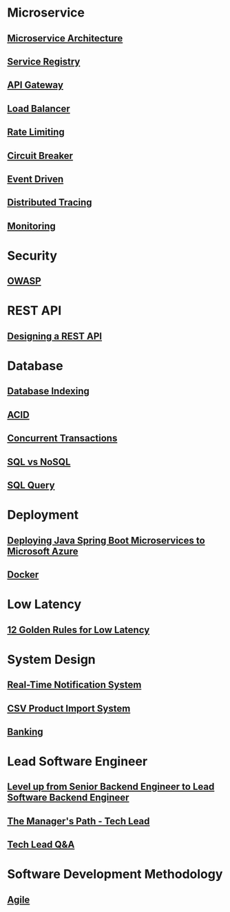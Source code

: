 # Microservice
## [Microservice Architecture](microservice/README.md)
## [Service Registry](microservice/service-registry/README.md)
## [API Gateway](microservice/api-gateway/README.md)
## [Load Balancer](microservice/load-balancer/README.md)
## [Rate Limiting](microservice/rate-limiting/README.md)
## [Circuit Breaker](microservice/circuit-breaker/README.md)
## [Event Driven](microservice/event-driven/README.md)
## [Distributed Tracing](microservice/distributed-tracing/README.md)
## [Monitoring](microservice/monitoring/README.md)

# Security
## [OWASP](owasp/README.md)

# REST API
## [Designing a REST API](rest-api/README.md)

# Database
## [Database Indexing](database/performance/README.md)
## [ACID](database/acid/README.md)
## [Concurrent Transactions](database/concurrency/README.md)
## [SQL vs NoSQL](database/database-types/README.md)
## [SQL Query](database/sql-queries/README.md)

# Deployment
## [Deploying Java Spring Boot Microservices to Microsoft Azure](deployment/azure/README.md)
## [Docker](deployment/docker/README.md)

# Low Latency
## [12 Golden Rules for Low Latency](low-latency/README.md)

# System Design
## [Real-Time Notification System](system-design/realtime-notification/README.md)
## [CSV Product Import System](system-design/csv-product-import/README.md)
## [Banking](system-design/banking/README.md)

# Lead Software Engineer
## [Level up from Senior Backend Engineer to Lead Software Backend Engineer](leadership/lead-software-engineer/README.md)
## [The Manager's Path - Tech Lead](leadership/the-managers-path/tech-lead/README.md)
## [Tech Lead Q&A](leadership/tech-lead/README.md)

# Software Development Methodology
## [Agile](development/methodology/agile/README.md)
